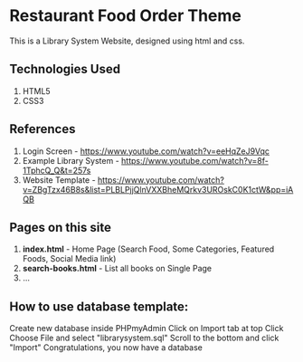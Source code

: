 # Restaurant Food Order Theme
This is a Library System Website, designed using html and css.


## Technologies Used
1. HTML5
2. CSS3


## References
1. Login Screen - https://www.youtube.com/watch?v=eeHqZeJ9Vqc
2. Example Library System - https://www.youtube.com/watch?v=8f-1TphcQ_Q&t=257s
3. Website Template - https://www.youtube.com/watch?v=ZBgTzx46B8s&list=PLBLPjjQlnVXXBheMQrkv3UROskC0K1ctW&pp=iAQB


## Pages on this site
1. **index.html** - Home Page (Search Food, Some Categories, Featured Foods, Social Media link)
2. **search-books.html** - List all books on Single Page
3. ...


## How to use database template:
Create new database inside PHPmyAdmin
Click on Import tab at top
Click Choose File and select "librarysystem.sql"
Scroll to the bottom and click "Import"
Congratulations, you now have a database